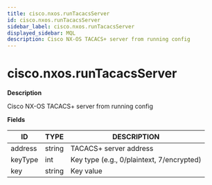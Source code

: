 ```yaml
---
title: cisco.nxos.runTacacsServer
id: cisco.nxos.runTacacsServer
sidebar_label: cisco.nxos.runTacacsServer
displayed_sidebar: MQL
description: Cisco NX-OS TACACS+ server from running config
---
```


# cisco.nxos.runTacacsServer

**Description**

Cisco NX-OS TACACS+ server from running config

**Fields**

| ID      | TYPE   | DESCRIPTION                               |
| ------- | ------ | ----------------------------------------- |
| address | string | TACACS+ server address                    |
| keyType | int    | Key type (e.g., 0/plaintext, 7/encrypted) |
| key     | string | Key value                                 |
